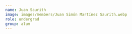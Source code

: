 ```yaml
---
name: Juan Saurith
image: images/members/Juan Simón Martínez Saurith.webp
role: undergrad
group: alum
---
```

